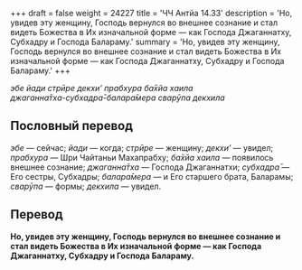 +++
draft = false
weight = 24227
title = 'ЧЧ Антйа 14.33'
description = 'Но, увидев эту женщину, Господь вернулся во внешнее сознание и стал видеть Божества в Их изначальной форме — как Господа Джаганнатху, Субхадру и Господа Балараму.'
summary = 'Но, увидев эту женщину, Господь вернулся во внешнее сознание и стал видеть Божества в Их изначальной форме — как Господа Джаганнатху, Субхадру и Господа Балараму.'
+++

_эбе йади стрӣре декхи’ прабхура ба̄хйа хаила  
джаганна̄тха-субхадра̄-балара̄мера сварӯпа декхила_

## Пословный перевод

_эбе_ — сейчас; _йади_ — когда; _стрӣре_ — женщину; _декхи’_ — увидел; _прабхура_ — Шри Чайтаньи Махапрабху; _ба̄хйа_ _хаила_ — появилось внешнее сознание; _джаганна̄тха_ — Господа Джаганнатхи; _субхадра̄_ — Его сестры, Субхадры; _балара̄мера_ — и Его старшего брата, Баларамы; _сварӯпа_ — формы; _декхила_ — увидел.

## Перевод

**Но, увидев эту женщину, Господь вернулся во внешнее сознание и стал видеть Божества в Их изначальной форме — как Господа Джаганнатху, Субхадру и Господа Балараму.**
